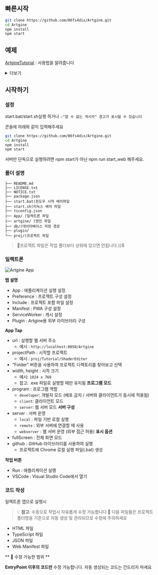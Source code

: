 

## 빠른시작
```bash
git clone https://github.com/06fs4dix/Artgine.git
cd Artgine
npm install
npm start
```

## 예제
[ArtgineTutorial](https://06fs4dix.github.io/Artgine/proj/Tutorial/Canvas/Canvas.html) : 사용법을 알려줍니다
<details>
  <summary>더보기</summary>
  
**Tutorial**

[CollusionTest](https://06fs4dix.github.io/Artgine/proj/Tutorial/Collusion/Collusion.html) : 충돌 테스트 제공

[3DLight](https://06fs4dix.github.io/Artgine/proj/Tutorial/3DLight/3DLight.html) : 3D 빛,그림자 

[Skybox](https://06fs4dix.github.io/Artgine/proj/Tutorial/Skybox/Skybox.html) : 스카이박스

[Wind](https://06fs4dix.github.io/Artgine/proj/Tutorial/Wind/Wind.html) : 바람 처리

**3D**

[BoxShow](https://06fs4dix.github.io/Artgine/proj/3D/BoxShow/BoxShow.html) : 박스 비주얼 뷰어

[Map](https://06fs4dix.github.io/Artgine/proj/3D/Map/Map.html) : 2차원 맵에서 3D 오브젝트 추적

[GeometryViewer](https://06fs4dix.github.io/Artgine/proj/3D/GeometryViewer/GeometryViewer.html) : gps정보를 기반으로 화면 구성

**2D**

[Maze](https://06fs4dix.github.io/Artgine/proj/2D/Maze/Maze.html) : 미로찾기

[Village](https://06fs4dix.github.io/Artgine/proj/2D/Village/Village.html) : 마을 

[Shooting](https://06fs4dix.github.io/Artgine/proj/2D/Shooting/Shooting.html) : 슈팅

</details>

## 시작하기

### 설정

start.bat/start.sh실행 하거나 ```💡"알 수 없는 게시자" 경고가 표시될 수 있습니다```

콘솔에 아래와 같이 입력해주세요


```bash
git clone https://github.com/06fs4dix/Artgine.git
cd Artgine
npm install
npm start
```
서버만 단독으로 실행하려면  npm start가 아닌 npm run start_web 해주세요.

### 폴더 설명

```
├── README.md 
├── LICENSE.txt
├── NOTICE.txt
├── package.json
├── start.bat(윈도우 시작 배치파일
├── start.sh(리눅스 배치 파일
├── tsconfig.json
├── App/ (일렉트론 파일
├── artgine/ (엔진 파일
├── db/(데이타베이스 저장 경로
├── plugin/
└── proj/(프로젝트 파일
```
>🚫프로젝트 파일은 작업 폴더보다 상위에 있으면 안됩니다.}}$ 

### 일렉트론

![Artgine App](https://06fs4dix.github.io/Artgine/help/Artgine.png)

**탭 설명**
- App : 애플리케이션 실행 설정
- Preference : 프로젝트 구성 설정
- Include : 프로젝트 포함 파일 설정
- Manifest : PWA 구성 설정
- ServiceWorker : 캐시 설정
- Plugin : Artgine용 외부 라이브러리 구성
  

**App Tap**
- url : 실행할 웹 서버 주소
	- 예시 : `http://localhost:8050/Artgine`
- projectPath : 시작할 프로젝트
	- 예시 : `proj/Tutorial/ShaderEditer`
- "Folder" 버튼을 사용하여 프로젝트 디렉토리를 찾아보고 선택
- width, height : 시작 크기
	- 예시: `1024 x 768`
    - 참고: .exe 파일로 실행할 때만 유지됨
**프로그램 모드**
- program : 프로그램 역할
    - `developer`: 개발자 모드 (배포 금지 / 서버와 클라이언트가 동시에 적용됨)
    - `client`: 클라이언트 모드
    - `server`: 웹 서버 모드
**서버 구성**
- server : 서버 운영
    - `local` : 파일 기반 로컬 실행
    - `remote` : 외부 서버에 연결할 때 사용
    - `webserver` : 웹 서버 운영 (외부 접근 허용)
**표시 옵션**
- fullScreen : 전체 화면 모드
- github : GitHub 라이브러리를 사용하여 실행
	- 프로젝트에 Chrome 로컬 실행 파일(.bat) 생성
	
**작업 버튼**
- Run : 애플리케이션 실행
- VSCode : Visual Studio Code에서 열기

### 코드 작성

일렉트론 앱으로 실행시  
> 💡 **참고**: 수동으로 작업시 자유롭게 수정 가능합니다
> 🚫 다음 파일들은 프로젝트 폴더명을 기준으로 자동 생성 및 관리되므로 수정에 주의하세요



- HTML 파일
- TypeScript 파일
- JSON 파일
- Web Manifest 파일

** 📝 수정 가능한 범위 **

**EntryPoint 이후의 코드만** 수정 가능합니다.
자동 생성되는 코드는 건드리지 마세요
